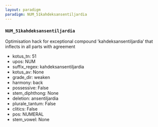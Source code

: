 ```yaml
---
layout: paradigm
paradigm: NUM_51kahdeksansentiljardia
---
```

### ` NUM_51kahdeksansentiljardia `

Optimisation hack for exceptional compound ’kahdeksansentiljardia’ that inflects in all parts with agreement
* kotus_tn: 51
* upos: NUM
* suffix_regex: kahdeksansentiljardia
* kotus_av: None
* grade_dir: weaken
* harmony: back
* possessive: False
* stem_diphthong: None
* deletion: ansentiljardia
* plurale_tantum: False
* clitics: False
* pos: NUMERAL
* stem_vowel: None

